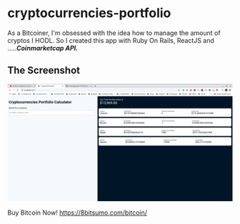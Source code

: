 
# cryptocurrencies-portfolio 

As a Bitcoiner, I'm obsessed with the idea how to manage the amount of cryptos I HODL. So I created this app with Ruby On Rails, ReactJS and .....***Coinmarketcap API.***

## The Screenshot 

![alt text](https://github.com/hoangnguyen7474/cryptocurrencies-portfolio/blob/master/app/assets/images/Screenshot%20from%202020-10-27%2019-57-26.png?raw=true)


Buy Bitcoin Now! https://8bitsumo.com/bitcoin/
